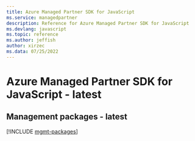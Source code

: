 ```yaml
---
title: Azure Managed Partner SDK for JavaScript
ms.service: managedpartner
description: Reference for Azure Managed Partner SDK for JavaScript
ms.devlang: javascript
ms.topic: reference
ms.author: jeffish
author: xirzec
ms.data: 07/25/2022
---
```

# Azure Managed Partner SDK for JavaScript - latest

## Management packages - latest
[!INCLUDE [mgmt-packages](managed-partner-mgmt-index.md)]